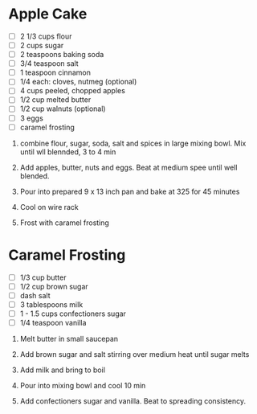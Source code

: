 # Apple Cake 

- [ ] 2 1/3 cups flour
- [ ] 2 cups sugar
- [ ] 2 teaspoons baking soda
- [ ] 3/4 teaspoon salt
- [ ] 1 teaspoon cinnamon
- [ ] 1/4 each: cloves, nutmeg (optional)
- [ ] 4 cups peeled, chopped apples
- [ ] 1/2 cup melted butter 
- [ ] 1/2 cup walnuts (optional)
- [ ] 3 eggs
- [ ] caramel frosting

1. combine flour, sugar, soda, salt and spices in large mixing bowl. Mix until wll blennded, 3 to 4 min

2. Add apples, butter, nuts and eggs. Beat at medium spee until well blended.

3. Pour into prepared 9 x 13 inch pan and bake at 325 for 45 minutes

4. Cool on wire rack

5. Frost with caramel frosting

# Caramel Frosting

- [ ] 1/3 cup butter
- [ ] 1/2 cup brown sugar
- [ ] dash salt
- [ ] 3 tablespoons milk
- [ ] 1 - 1.5 cups confectioners sugar
- [ ] 1/4 teaspoon vanilla

1. Melt butter in small saucepan

2. Add brown sugar and salt stirring over medium heat until sugar melts

3. Add milk and bring to boil

4. Pour into mixing bowl and cool 10 min

5. Add confectioners sugar and vanilla. Beat to spreading consistency.